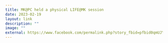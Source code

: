 ```yaml
---
title: MK@PC held a physical LIFE@MK session
date: 2023-02-19
layout: link
description: ""
image: ""
external: https://www.facebook.com/permalink.php?story_fbid=pfbid0qmUJYLgXmzFkvV9NzCMAkRZCaRwUFQYpLDdszqDstCAbe47ofppQaVDv1dMhptyjl&id=100063501596910&__cft__[0]=AZVHwcQca3qKMCFKcS2KmBVtn7SnqlPYdQykOrUpYgQnEvLqcVapP6ilHjGT2oEr3pOHnVFuyQxYkyGzLP2Y0khtHCgz0_0Evv5CQv4BO2KwyQx_npwNAT5AR4WDIlLWvc1jy77sWjih2Ex33W2EutTVXXwH24D5To-XsDShNWIj6FCe7z13NTchBmCvYgKlBrb9QKaQQfHELXVytooyRh2U&__tn__=%2CO%2CP-R
---
```

